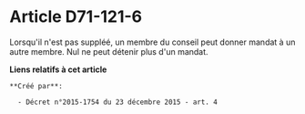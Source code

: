 # Article D71-121-6

Lorsqu'il n'est pas suppléé, un membre du conseil peut donner mandat à un autre membre. Nul ne peut détenir plus d'un mandat.

**Liens relatifs à cet article**

	**Créé par**:

	  - Décret n°2015-1754 du 23 décembre 2015 - art. 4

